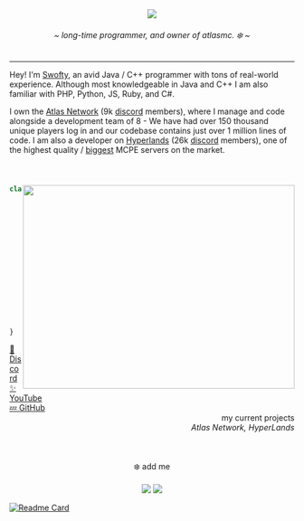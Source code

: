 <div align="center">
	<img src="https://cdn.discordapp.com/attachments/993831002587807785/993890591379292180/Untitled2.png" />
	<h6>~ <i>long-time programmer, and owner of atlasmc. ❄️</i> ~</h6>
	<!-- badges
	<img src="https://visitor-badge.glitch.me/badge?page_id=yukisnow0.yukisnow0" /> -->
</div>

<hr />

Hey! I'm [Swofty](https://github.com/Swofty-Developments), an avid Java / C++ programmer with tons of real-world experience. Although most knowledgeable in Java and C++ I am also familiar with PHP, Python, JS, Ruby, and C#.

I own the [Atlas Network](https://the-atlas.net) (9k [discord](https://the-atlas.net) members), where I manage and code alongside a development team of 8 - We have had over 150 thousand unique players log in and our codebase contains just over 1 million lines of code. I am also a developer on [Hyperlands](https://discord.gg/hyperlands) (26k [discord](https://discord.gg/hyperlands) members), one of the highest quality / [biggest](https://stats.hyperlandsmc.net/) MCPE servers on the market.

<br />

### <img align="right" src="https://i.ytimg.com/vi/_h038UvLsFg/maxresdefault.jpg" width="480" height="360" />
```js
class Swofty extends Programmer {
	age = 21;
	pronouns = "he / him";
	languages = [Java, C++, CSharp, Python, Ruby, PHP, Lua, Rust, Haskell]; // order from most used to least
	current_projects = [AtlasMC, HyperLands];
	conventions = [camelCase, PascalCase]; // properties & functions, classes
		
	constructor() {
		super("Java"); // programmer constructor takes a main language parameter
		
		// dm me Swofty#0001
		this.comissions = true;
	}
	
	greet() {
		return "hello fellow code monkey";
	}
}
```

<div>
	<div align="left">
		<a href="https://discord.gg/atlasmc">💖 Discord</a><br/>
		<a href="https://www.youtube.com/channel/UCFy-6HNTQTU3fxQ5qXsmzKw">✨ YouTube</a><br/>
		<a href="https://github.com/Swofty-Developments">💤 GitHub</a>
	</div>
	<div align="right">
		my current projects<br/>
		<i>Atlas Network, HyperLands</i>
	</div>
</div>

<br/>

<br />
<br />

<div align="center">
	❄️ add me
	<br />
	<br />
	<img src="https://cdn.discordapp.com/attachments/993831002587807785/993894861331759104/Untitled.png">
	<img src="https://github-readme-stats.vercel.app/api?username=Swofty-Developments&theme=tokyonight">
</div>

[![Readme Card](https://github-readme-stats.vercel.app/api/pin/?username=Swofty-Developments&repo=AtlasRedisAPI)](https://github.com/anuraghazra/github-readme-stats)
